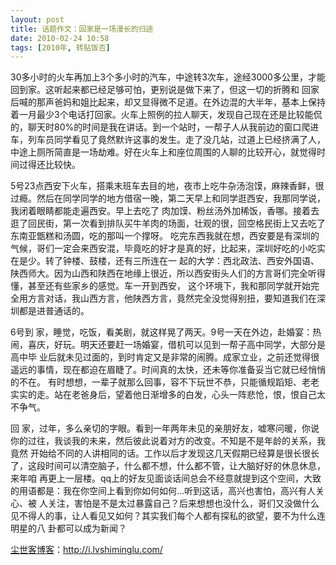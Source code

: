 ```yaml
---
layout: post
title: 话题作文：回家是一场漫长的归途
date: 2010-02-24 10:58
tags: [2010年, 转贴饭否]
---
```

30多小时的火车再加上3个多小时的汽车，中途转3次车，途经3000多公里，才能回到家。这听起来都已经足够可怕，更别说是做下来了，但这一切的折腾和 回家后喊的那声爸妈和姐比起来，却又显得微不足道。在外边混的大半年，基本上保持着一月最少3个电话打回家。火车上照例的拉人聊天，发现自己现在还是比较能侃的，聊天时80%的时间是我在讲话。到一个站时，一帮子人从我前边的窗口爬进车，列车员同学看见了竟然默许这事的发生。走了没几站，过道上已经挤满了人，中途上厕所简直是一场劫难。好在火车上和座位周围的人聊的比较开心，就觉得时间过得还比较快。

5号23点西安下火车，搭乘末班车去目的地，夜市上吃牛杂汤泡馍，麻辣香鲜，很过瘾。然后在同学同学的地方借宿一晚，第二天早上和同学逛西安，我那同学说，我闭着眼睛都能走遍西安。早上去吃了 肉加馍、粉丝汤外加稀饭，香哪。接着去逛了回民街，第一次看到排队买牛羊肉的场面，壮观的很，回空格民街上又去吃了东南亚甑糕和汤圆，吃的那叫一个撑呀。 吃完东西我就在想，西安要是有深圳的气候，哥们一定会来西安混，毕竟吃的好才是真的好，比起来，深圳好吃的小吃实在是少。转了钟楼、鼓楼，还有三所连在一 起的大学：西北政法、西安外国语、陕西师大。因为山西和陕西在地缘上很近，所以西安街头人们的方言哥们完全听得懂，甚至还有些家乡的感觉。车一开到西安， 这个环境下，我和那同学就开始完全用方言对话，我山西方言，他陕西方言，竟然完全没觉得别扭，要知道我们在深圳都是进普通话的。

6号到 家，睡觉，吃饭，看美剧，就这样晃了两天。9号一天在外边，赴婚宴：热闹，喜庆，好玩。明天还要赶一场婚宴，借机可以见到一帮子高中同学，大部分是高中毕 业后就未见过面的，到时肯定又是非常的闹腾。成家立业，之前还觉得很遥远的事情，现在都迫在眉睫了。时间真的太快，还未等你准备妥当它就已经悄悄的不在。 有时想想，一辈子就那么回事，容不下玩世不恭，只能循规蹈矩、老老实实的走。站在老爸身后，望着他日渐增多的白发，心头一阵悲怆，恨，恨自己太不争气。

回 家，过年，多么亲切的字眼。看到一年两年未见的亲朋好友，嘘寒问暖，你说你的过往，我谈我的未来，然后彼此说着对方的改变。不知是不是年龄的关系，我竟然 开始给不同的人讲相同的话。工作以后才发现这几天假期已经算是很长很长了，这段时间可以清空脑子，什么都不想，什么都不管，让大脑好好的休息休息，来年咱 再更上一层楼。qq上的好友见面谈话间总会不经意就提到这个空间，大致的用语都是：我在你空间上看到你如何如何…听到这话，高兴也害怕，高兴有人关心、被 人关注，害怕是不是太过暴露自己？后来想想也没什么，哥们又没做什么见不得人的事，让人看见又如何？其实我们每个人都有探私的欲望，要不为什么连明星的八 卦都可以成为新闻？﻿

<a href="http://i.lvshiminglu.com/">尘世客博客</a>：<a href="http://i.lvshiminglu.com/">http://i.lvshiminglu.com/</a>

